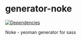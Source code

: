 # generator-noke

[![Dependencies](https://david-dm.org/andrzejewski/generator-noke.svg?style=flat)](https://david-dm.org/andrzejewski/generator-noke)

Noke - yeoman generator for sass